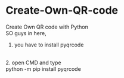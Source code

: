 # Create-Own-QR-code
Create Own QR code with Python
<br>
SO guys in here,
<br>
1. you have to install pyqrcode
<br>
2. open CMD and type
<br>
python -m pip install pyqrcode
